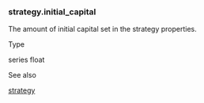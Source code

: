 ### strategy.initial\_capital

The amount of initial capital set in the strategy properties.

Type

series float

See also

[strategy](#fun_strategy)
